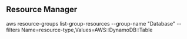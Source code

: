 ## Resource Manager
aws resource-groups list-group-resources --group-name "Database" --filters Name=resource-type,Values=AWS::DynamoDB::Table